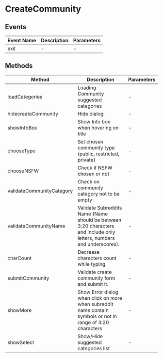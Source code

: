 # CreateCommunity

## Events

<!-- @vuese:CreateCommunity:events:start -->
|Event Name|Description|Parameters|
|---|---|---|
|exit|-|-|

<!-- @vuese:CreateCommunity:events:end -->


## Methods

<!-- @vuese:CreateCommunity:methods:start -->
|Method|Description|Parameters|
|---|---|---|
|loadCategories|Loading Community suggested categories|-|
|hidecreateCommunity|Hide dialog|-|
|showInfoBox|Show Info box when hovering on title|-|
|chooseType|Set chosen community type (public, restricted, private)|-|
|chooseNSFW|Check if NSFW chosen or not|-|
|validateCommunityCategory|Check on community category not to be empty|-|
|validateCommunityName|Validate Subreddits Name (Name should be between 3:20 characters and include only letters, numbers and underscores).|-|
|charCount|Decrease characters count while typing|-|
|submitCommunity|Validate create community form and submit it.|-|
|showMore|Show Error dialog when click on more when subreddit name contain symbols or not in range of 3:20 characters|-|
|showSelect|Show/Hide suggested categories list|-|

<!-- @vuese:CreateCommunity:methods:end -->


